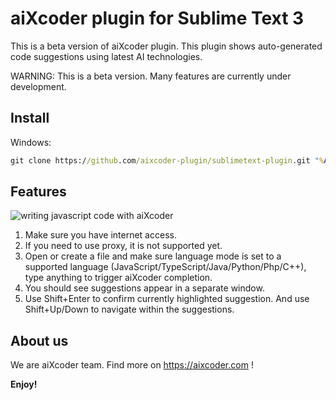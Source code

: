 # aiXcoder plugin for Sublime Text 3

This is a beta version of aiXcoder plugin. This plugin shows auto-generated code suggestions using latest AI technologies.

WARNING: This is a beta version. Many features are currently under development.

## Install

Windows:

```bat
git clone https://github.com/aixcoder-plugin/sublimetext-plugin.git "%AppData%\Sublime Text 3\Packages\aiXcoder"
```

## Features

![writing javascript code with aiXcoder](https://github.com/aixcoder-plugin/sublimetext-plugin/raw/master/images/js_example.gif)

1. Make sure you have internet access.
2. If you need to use proxy, it is not supported yet.
3. Open or create a file and make sure language mode is set to a supported language (JavaScript/TypeScript/Java/Python/Php/C++), type anything to trigger aiXcoder completion.
4. You should see suggestions appear in a separate window.
5. Use Shift+Enter to confirm currently highlighted suggestion. And use Shift+Up/Down to navigate within the suggestions.

## About us

We are aiXcoder team. Find more on https://aixcoder.com !

**Enjoy!**
